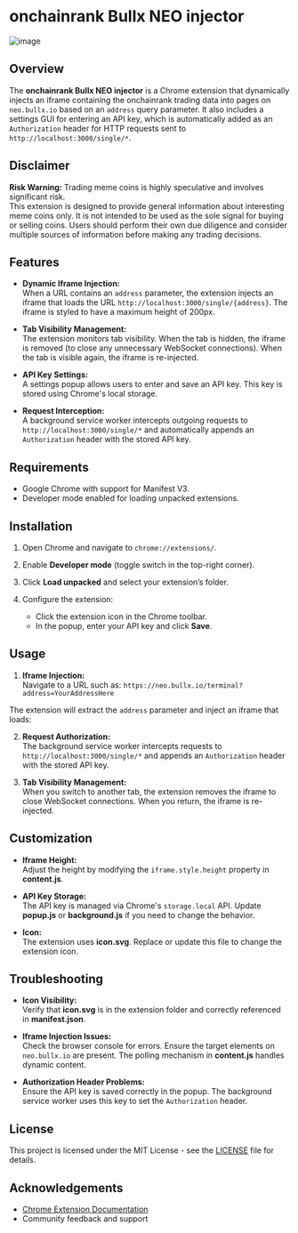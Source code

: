 # onchainrank Bullx NEO injector

![image](https://github.com/user-attachments/assets/c98eff40-2203-4c71-8ec8-b5244f9b1c9b)

## Overview

The **onchainrank Bullx NEO injector** is a Chrome extension that dynamically injects an iframe containing the onchainrank trading data into pages on `neo.bullx.io` based on an `address` query parameter. It also includes a settings GUI for entering an API key, which is automatically added as an `Authorization` header for HTTP requests sent to `http://localhost:3000/single/*`.

## Disclaimer

**Risk Warning:** Trading meme coins is highly speculative and involves significant risk.  
This extension is designed to provide general information about interesting meme coins only. It is not intended to be used as the sole signal for buying or selling coins. Users should perform their own due diligence and consider multiple sources of information before making any trading decisions.

## Features

- **Dynamic Iframe Injection:**  
  When a URL contains an `address` parameter, the extension injects an iframe that loads the URL `http://localhost:3000/single/{address}`. The iframe is styled to have a maximum height of 200px.

- **Tab Visibility Management:**  
  The extension monitors tab visibility. When the tab is hidden, the iframe is removed (to close any unnecessary WebSocket connections). When the tab is visible again, the iframe is re-injected.

- **API Key Settings:**  
  A settings popup allows users to enter and save an API key. This key is stored using Chrome's local storage.

- **Request Interception:**  
  A background service worker intercepts outgoing requests to `http://localhost:3000/single/*` and automatically appends an `Authorization` header with the stored API key.

## Requirements

- Google Chrome with support for Manifest V3.
- Developer mode enabled for loading unpacked extensions.

## Installation

1. Open Chrome and navigate to `chrome://extensions/`.
2. Enable **Developer mode** (toggle switch in the top-right corner).
3. Click **Load unpacked** and select your extension’s folder.

4. Configure the extension:
   - Click the extension icon in the Chrome toolbar.
   - In the popup, enter your API key and click **Save**.

## Usage

1. **Iframe Injection:**  
    Navigate to a URL such as:
   `https://neo.bullx.io/terminal?address=YourAddressHere`

The extension will extract the `address` parameter and inject an iframe that loads:

2. **Request Authorization:**  
   The background service worker intercepts requests to `http://localhost:3000/single/*` and appends an `Authorization` header with the stored API key.

3. **Tab Visibility Management:**  
   When you switch to another tab, the extension removes the iframe to close WebSocket connections. When you return, the iframe is re-injected.

## Customization

- **Iframe Height:**  
  Adjust the height by modifying the `iframe.style.height` property in **content.js**.

- **API Key Storage:**  
  The API key is managed via Chrome's `storage.local` API. Update **popup.js** or **background.js** if you need to change the behavior.

- **Icon:**  
  The extension uses **icon.svg**. Replace or update this file to change the extension icon.

## Troubleshooting

- **Icon Visibility:**  
  Verify that **icon.svg** is in the extension folder and correctly referenced in **manifest.json**.

- **Iframe Injection Issues:**  
  Check the browser console for errors. Ensure the target elements on `neo.bullx.io` are present. The polling mechanism in **content.js** handles dynamic content.

- **Authorization Header Problems:**  
  Ensure the API key is saved correctly in the popup. The background service worker uses this key to set the `Authorization` header.

## License

This project is licensed under the MIT License - see the [LICENSE](LICENSE) file for details.

## Acknowledgements

- [Chrome Extension Documentation](https://developer.chrome.com/docs/extensions/)
- Community feedback and support
